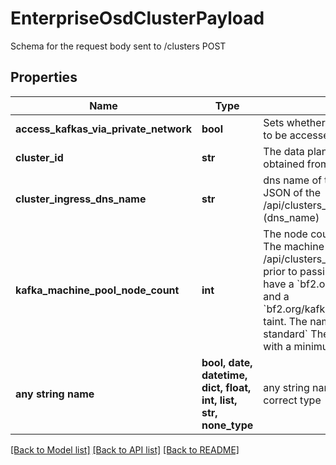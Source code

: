 # EnterpriseOsdClusterPayload

Schema for the request body sent to /clusters POST

## Properties
Name | Type | Description | Notes
------------ | ------------- | ------------- | -------------
**access_kafkas_via_private_network** | **bool** | Sets whether Kafkas created on this data plane cluster have to be accessed via private network | 
**cluster_id** | **str** | The data plane cluster ID. This is the ID of the cluster obtained from OpenShift Cluster Manager (OCM) API | 
**cluster_ingress_dns_name** | **str** | dns name of the cluster. Can be obtained from the response JSON of the /api/clusters_mgmt/v1/clusters/&lt;cluster_id&gt;/ingresses (dns_name) | 
**kafka_machine_pool_node_count** | **int** | The node count given to the created kafka machine pool.  The machine pool must be created via /api/clusters_mgmt/v1/clusters/&lt;cluster_id&gt;/machine_pools prior to passing this value. The created machine pool must have a &#x60;bf2.org/kafkaInstanceProfileType&#x3D;standard&#x60; label and a &#x60;bf2.org/kafkaInstanceProfileType&#x3D;standard:NoExecute&#x60; taint. The name of the machine pool must be &#x60;kafka-standard&#x60;  The node count value has to be a multiple of 3 with a minimum of 3 nodes. | 
**any string name** | **bool, date, datetime, dict, float, int, list, str, none_type** | any string name can be used but the value must be the correct type | [optional]

[[Back to Model list]](../README.md#documentation-for-models) [[Back to API list]](../README.md#documentation-for-api-endpoints) [[Back to README]](../README.md)


